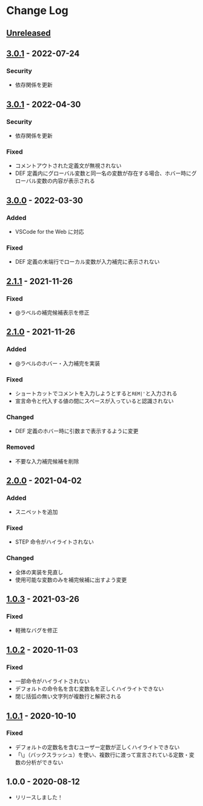 # Change Log

## [Unreleased]

## [3.0.1] - 2022-07-24

### Security

- 依存関係を更新

## [3.0.1] - 2022-04-30

### Security

- 依存関係を更新

### Fixed

- コメントアウトされた定義文が無視されない
- DEF 定義内にグローバル変数と同一名の変数が存在する場合、ホバー時にグローバル変数の内容が表示される

## [3.0.0] - 2022-03-30

### Added

- VSCode for the Web に対応

### Fixed

- DEF 定義の末端行でローカル変数が入力補完に表示されない

## [2.1.1] - 2021-11-26

### Fixed

- @ラベルの補完候補表示を修正

## [2.1.0] - 2021-11-26

### Added

- @ラベルのホバー・入力補完を実装

### Fixed

- ショートカットでコメントを入力しようとすると`REM|'`と入力される
- 宣言命令と代入する値の間にスペースが入っていると認識されない

### Changed

- DEF 定義のホバー時に引数まで表示するように変更

### Removed

- 不要な入力補完候補を削除

## [2.0.0] - 2021-04-02

### Added

- スニペットを追加

### Fixed

- STEP 命令がハイライトされない

### Changed

- 全体の実装を見直し
- 使用可能な変数のみを補完候補に出すよう変更

## [1.0.3] - 2021-03-26

### Fixed

- 軽微なバグを修正

## [1.0.2] - 2020-11-03

### Fixed

- 一部命令がハイライトされない
- デフォルトの命令名を含む変数名を正しくハイライトできない
- 閉じ括弧の無い文字列が複数行と解釈される

## [1.0.1] - 2020-10-10

### Fixed

- デフォルトの定数名を含むユーザー定数が正しくハイライトできない
- 「\」（バックスラッシュ）を使い、複数行に渡って宣言されている定数・変数の分析ができない

## 1.0.0 - 2020-08-12

- リリースしました！

[unreleased]: https://github.com/arrow2nd/sb4-extension/compare/v3.0.2...HEAD
[3.0.2]: https://github.com/arrow2nd/sb4-extension/compare/v3.0.1...v3.0.2
[3.0.1]: https://github.com/arrow2nd/sb4-extension/compare/v3.0.0...v3.0.1
[3.0.0]: https://github.com/arrow2nd/sb4-extension/compare/v2.1.1...v3.0.0
[2.1.1]: https://github.com/arrow2nd/sb4-extension/compare/v2.1.0...v2.1.1
[2.1.0]: https://github.com/arrow2nd/sb4-extension/compare/v2.0.0...v2.1.0
[2.0.0]: https://github.com/arrow2nd/sb4-extension/compare/v1.0.3...v2.0.0
[1.0.3]: https://github.com/arrow2nd/sb4-extension/compare/v1.0.2...v1.0.3
[1.0.2]: https://github.com/arrow2nd/sb4-extension/compare/v1.0.1...v1.0.2
[1.0.1]: https://github.com/arrow2nd/sb4-extension/compare/v1.0.0...v1.0.1
